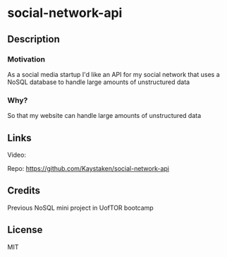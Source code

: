 # social-network-api

## Description

### Motivation

As a social media startup I'd like an API for my social network that uses a NoSQL database to handle large amounts of unstructured data

### Why?

So that my website can handle large amounts of unstructured data


## Links
 
 Video:

 Repo: https://github.com/Kaystaken/social-network-api

## Credits

Previous NoSQL mini project in UofTOR bootcamp

## License

MIT